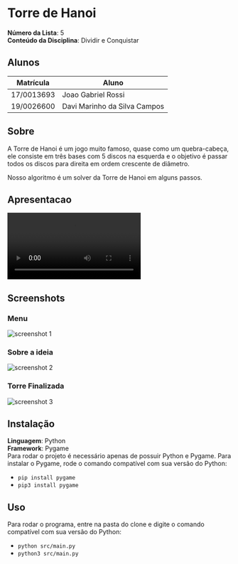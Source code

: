 # Torre de Hanoi

**Número da Lista**: 5<br>
**Conteúdo da Disciplina**: Dividir e Conquistar<br>

## Alunos
|Matrícula | Aluno |
| -- | -- |
| 17/0013693  |  Joao Gabriel Rossi |
| 19/0026600  |  Davi Marinho da Silva Campos |

## Sobre 
A Torre de Hanoi é um jogo muito famoso, quase como um quebra-cabeça, ele consiste em três bases com 5 discos na esquerda e o objetivo é passar todos os discos para direita em ordem crescente de diâmetro.

Nosso algoritmo é um solver da Torre de Hanoi em alguns passos.

## Apresentacao

![Video da apresentacao](img/PA4-Video.mp4)

## Screenshots

### Menu
![screenshot 1](img/PA1.png)
### Sobre a ideia
![screenshot 2](img/PA2.jpeg)
### Torre Finalizada
![screenshot 3](img/PA3.jpeg)

## Instalação 
**Linguagem**: Python<br>
**Framework**: Pygame<br>
Para rodar o projeto é necessário apenas de possuir Python e Pygame.
Para instalar o Pygame, rode o comando compatível com sua versão do Python: 
- `pip install pygame`
- `pip3 install pygame`

## Uso 
Para rodar o programa, entre na pasta do clone e digite o comando compatível com sua versão do Python:
- `python src/main.py` 
- `python3 src/main.py`
